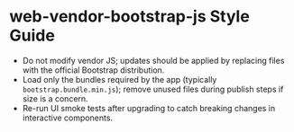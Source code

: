 # web-vendor-bootstrap-js Style Guide

- Do not modify vendor JS; updates should be applied by replacing files with the official Bootstrap distribution.
- Load only the bundles required by the app (typically `bootstrap.bundle.min.js`); remove unused files during publish steps if size is a concern.
- Re-run UI smoke tests after upgrading to catch breaking changes in interactive components.
